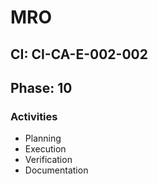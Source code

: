 # MRO

## CI: CI-CA-E-002-002
## Phase: 10

### Activities
- Planning
- Execution
- Verification
- Documentation
